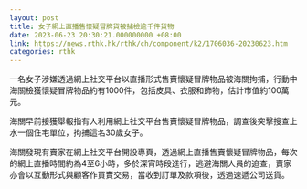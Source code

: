 ```yaml
---
layout: post
title: 女子網上直播售懷疑冒牌貨被捕檢逾千件貨物
date: 2023-06-23 20:30:21.000000000 +08:00
link: https://news.rthk.hk/rthk/ch/component/k2/1706036-20230623.htm
categories: rthk
---
```


一名女子涉嫌透過網上社交平台以直播形式售賣懷疑冒牌物品被海關拘捕，行動中海關檢獲懷疑冒牌物品約有1000件，包括皮具、衣服和飾物，估計市值約100萬元。

海關早前接獲舉報指有人利用網上社交平台售賣懷疑冒牌物品，調查後突擊搜查上水一個住宅單位，拘捕這名30歲女子。

海關發現有賣家在網上社交平台開設專頁，透過網上直播售賣懷疑冒牌物品，每次的網上直播時間約為4至6小時，多於深宵時段進行，逃避海關人員的追查，賣家亦會以互動形式與顧客作買賣交易，當收到訂單及款項後，透過速遞公司送貨。
